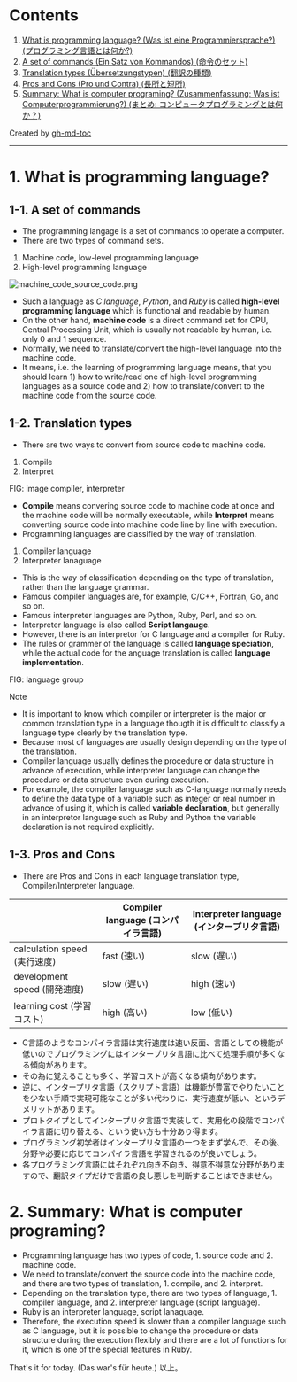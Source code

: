 Contents
=================


1. [What is programming language? (Was ist eine Programmiersprache?) (プログラミング言語とは何か?)](#1-what-is-programming-language-was-ist-eine-programmiersprache-%E3%83%97%E3%83%AD%E3%82%B0%E3%83%A9%E3%83%9F%E3%83%B3%E3%82%B0%E8%A8%80%E8%AA%9E%E3%81%A8%E3%81%AF%E4%BD%95%E3%81%8B)
  1. [A set of commands (Ein Satz von Kommandos) (命令のセット)](#1-1-a-set-of-commands-ein-satz-von-kommandos-%E5%91%BD%E4%BB%A4%E3%81%AE%E3%82%BB%E3%83%83%E3%83%88)
  2. [Translation types (Übersetzungstypen) (翻訳の種類)](#1-2-translation-types-%C3%BCbersetzungstypen-%E7%BF%BB%E8%A8%B3%E3%81%AE%E7%A8%AE%E9%A1%9E)
  3. [Pros and Cons (Pro und Contra) (長所と短所)](#1-3-pros-and-cons-pro-und-contra-%E9%95%B7%E6%89%80%E3%81%A8%E7%9F%AD%E6%89%80)
2. [Summary: What is computer programing? (Zusammenfassung: Was ist Computerprogrammierung?) (まとめ: コンピュータプログラミングとは何か？)](#1-4-summary-what-is-computer-programing-zusammenfassung-was-ist-computerprogrammierung-%E3%81%BE%E3%81%A8%E3%82%81-%E3%82%B3%E3%83%B3%E3%83%94%E3%83%A5%E3%83%BC%E3%82%BF%E3%83%97%E3%83%AD%E3%82%B0%E3%83%A9%E3%83%9F%E3%83%B3%E3%82%B0%E3%81%A8%E3%81%AF%E4%BD%95%E3%81%8B)

Created by [gh-md-toc](https://github.com/ekalinin/github-markdown-toc.go)

----

# 1. What is programming language?

## 1-1. A set of commands

* The programming langage is a set of commands to operate a computer.
* There are two types of command sets.

1. Machine code, low-level programming language
2. High-level programming language

![machine_code_source_code.png](../png/machine_code_source_code.png)

* Such a language as *C language*, *Python*, and *Ruby* is called **high-level programming language** which is functional and readable by human.
* On the other hand, **machine code** is a direct command set for CPU, Central Processing Unit, which is usually not readable by human, i.e. only 0 and 1 sequence.
* Normally, we need to translate/convert the high-level language into the machine code.
* It means, i.e. the learning of programming language means, that you should learn 1) how to write/read one of high-level programming languages as a source code and 2) how to translate/convert to the machine code from the source code.

## 1-2. Translation types

* There are two ways to convert from source code to machine code.

1. Compile
2. Interpret

FIG: image compiler, interpreter

* **Compile** means convering source code to machine code at once and the machine code will be normally executable, while **Interpret** means converting source code into machine code line by line with execution.
* Programming languages are classified by the way of translation.

1. Compiler language
2. Interpreter lanaguage

* This is the way of classification depending on the type of translation, rather than the language grammar.
* Famous compiler languages are, for example, C/C++, Fortran, Go, and so on.
* Famous interpreter languages are Python, Ruby, Perl, and so on.
* Interpreter language is also called **Script langauge**.
* However, there is an interpretor for C language and a compiler for Ruby.
* The rules or grammer of the language is called **language speciation**, while the actual code for the anguage translation is called **language implementation**.

FIG: language group

Note
* It is important to know which compiler or interpreter is the major or common translation type in a language thougth it is difficult to classify a language type clearly by the translation type.
* Because most of languages are usually design depending on the type of the translation.
* Compiler language usually defines the procedure or data structure in advance of execution, while interpreter language can change the procedure or data structure even during execution.
* For example, the compiler language such as C-language normally needs to define the data type of a variable such as integer or real number in advance of using it, which is called **variable declaration**, but generally in an interpretor language such as Ruby and Python the variable declaration is not required explicitly.

## 1-3. Pros and Cons

* There are Pros and Cons in each language translation type, Compiler/Interpreter language.

|                               | Compiler language (コンパイラ言語) | Interpreter language (インタープリタ言語) |
| ----------------------------- | ---------------------------------- | ----------------------------------------- |
| calculation speed (実行速度)  | fast (速い)                        | slow (遅い)                               |
| development speed (開発速度)  | slow (遅い)                        | high (速い)                               |
| learning cost (学習コスト)    | high (高い)                        | low (低い)                                |

* C言語のようなコンパイラ言語は実行速度は速い反面、言語としての機能が低いのでプログラミングにはインタープリタ言語に比べて処理手順が多くなる傾向があります。
* その為に覚えることも多く、学習コストが高くなる傾向があります。
* 逆に、インタープリタ言語（スクリプト言語）は機能が豊富でやりたいことを少ない手順で実現可能なことが多い代わりに、実行速度が低い、というデメリットがあります。
* プロトタイプとしてインタープリタ言語で実装して、実用化の段階でコンパイラ言語に切り替える、という使い方も十分あり得ます。
* プログラミング初学者はインタープリタ言語の一つをまず学んで、その後、分野や必要に応じてコンパイラ言語を学習されるのが良いでしょう。
* 各プログラミング言語にはそれぞれ向き不向き、得意不得意な分野がありますので、翻訳タイプだけで言語の良し悪しを判断することはできません。


# 2. Summary: What is computer programing?

* Programming language has two types of code, 1. source code and 2. machine code.
* We need to translate/convert the source code into the machine code, and there are two types of translation, 1. compile, and 2. interpret.
* Depending on the translation type, there are two types of language, 1. compiler language, and 2. interpreter language (script language).
* Ruby is an interpreter language, script lanaguage.
* Therefore, the execution speed is slower than a compiler language such as C language, but it is possible to change the procedure or data structure during the execution flexibly and there are a lot of functions for it, which is one of the special features in Ruby.

That's it for today. (Das war's für heute.) 以上。
